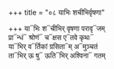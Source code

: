 +++
title = "०८ याभिः शचीभिर्वृषणा"

+++
या᳓भिः श᳓चीभिर् वृषणा परावृ᳓जम्  
प्रा᳓न्धं᳓ श्रोणं᳓ च᳓क्षस ए᳓तवे कृथः᳓  
या᳓भिर् व᳓र्तिकां ग्रसिता᳓म् अ᳓मुञ्चतं  
ता᳓भिर् ऊ षु᳓ ऊति᳓भिर् अश्विना᳓ गतम्
